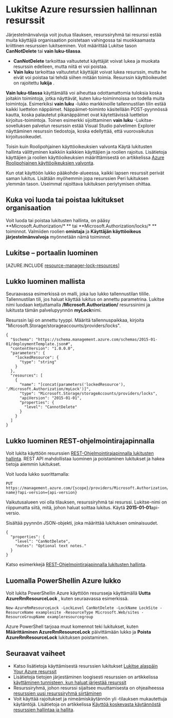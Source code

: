 <properties 
    pageTitle="Lukitse resurssien hallinnan resurssit | Microsoft Azure" 
    description="Estä käyttäjiä päivittäminen tai poistaminen lisäämällä rajoitus kaikkien käyttäjien ja roolien tietyt resurssit." 
    services="azure-resource-manager" 
    documentationCenter="" 
    authors="tfitzmac" 
    manager="timlt" 
    editor="tysonn"/>

<tags 
    ms.service="azure-resource-manager" 
    ms.workload="multiple" 
    ms.tgt_pltfrm="na" 
    ms.devlang="na" 
    ms.topic="article" 
    ms.date="08/15/2016" 
    ms.author="tomfitz"/>

# <a name="lock-resources-with-azure-resource-manager"></a>Lukitse Azure resurssien hallinnan resurssit

Järjestelmänvalvoja voit joutua tilauksen, resurssiryhmä tai resurssi estää muita käyttäjiä organisaation poistetaan vahingossa tai muokkaamasta kriittinen resurssien lukitseminen. Voit määrittää Lukitse tason **CanNotDelete** tai **vain luku-tilassa**. 

- **CanNotDelete** tarkoittaa valtuutetut käyttäjät voivat lukea ja muokata resurssin edelleen, mutta niitä ei voi poistaa. 
- **Vain luku** tarkoittaa valtuutetut käyttäjät voivat lukea resurssin, mutta he eivät voi poistaa tai tehdä siihen mitään toimia. Resurssin käyttöoikeudet on rajoitettu **lukija** . 

**Vain luku-tilassa** käyttämällä voi aiheuttaa odottamattomia tuloksia koska joitakin toimintoja, jotka näyttävät, kuten luku-toiminnoissa on todella muita toimintoja. Esimerkiksi **vain luku** -lukko markkinoille tallennustilan tilin estää kaikki luettelon näppäimet. Näppäimet-toiminto käsitellään POST-pyynnössä kautta, koska palautetut pikanäppäimet ovat käytettävissä luettelon kirjoitus-toimintoja. Toinen esimerkki sijoittaminen **vain luku** -Lukitse-sovelluksen palvelun resurssin estää Visual Studio palvelimen Explorer näyttäminen resurssin tiedostoja, koska edellyttää, että vuorovaikutus kirjoitusoikeudet.

Toisin kuin Roolipohjainen käyttöoikeuksien valvonta Käytä lukitusten hallinta välittyminen kaikkiin kaikkien käyttäjien ja roolien rajoitus. Lisätietoja käyttäjien ja roolien käyttöoikeuksien määrittämisestä on artikkelissa [Azure Roolipohjainen käyttöoikeuksien valvonta](./active-directory/role-based-access-control-configure.md).

Kun otat käyttöön lukko pääkohde-alueessa, kaikki lapsen resurssit perivät saman lukitus. Lisätään myöhemmin jopa resurssien Peri lukituksen ylemmän tason. Useimmat rajoittava lukituksen periytymisen ohittaa.

## <a name="who-can-create-or-delete-locks-in-your-organization"></a>Kuka voi luoda tai poistaa lukitukset organisaation

Voit luoda tai poistaa lukitusten hallinta, on pääsy **Microsoft.Authorization/\* ** tai **Microsoft.Authorization/locks/\* ** toiminnot. Valmiiden roolien **omistaja** ja **Käyttäjän käyttöoikeus järjestelmänvalvoja** myönnetään nämä toiminnot.

## <a name="creating-a-lock-through-the-portal"></a>Lukitse – portaalin luominen

[AZURE.INCLUDE [resource-manager-lock-resources](../includes/resource-manager-lock-resources.md)]

## <a name="creating-a-lock-in-a-template"></a>Lukko luominen mallista

Seuraavassa esimerkissä on malli, joka luo lukko tallennustilan tilille. Tallennustilan tili, jos haluat käyttää lukitus on annettu parametrina. Lukitse nimi luodaan ketjuttamalla **/Microsoft.Authorization/** resurssinimi ja lukitusta tämän palvelupyynnön **myLock**nimi.

Resurssin laji on annettu tyyppi. Määritä tallennuspaikkaa, kirjoita "Microsoft.Storage/storageaccounts/providers/locks".

    {
      "$schema": "https://schema.management.azure.com/schemas/2015-01-01/deploymentTemplate.json#",
      "contentVersion": "1.0.0.0",
      "parameters": {
        "lockedResource": {
          "type": "string"
        }
      },
      "resources": [
        {
          "name": "[concat(parameters('lockedResource'), '/Microsoft.Authorization/myLock')]",
          "type": "Microsoft.Storage/storageAccounts/providers/locks",
          "apiVersion": "2015-01-01",
          "properties": {
            "level": "CannotDelete"
          }
        }
      ]
    }

## <a name="creating-a-lock-with-rest-api"></a>Lukko luominen REST-ohjelmointirajapinnalla

Voit lukita käyttöön resurssien [REST-Ohjelmointirajapinnalla lukitusten hallinta](https://msdn.microsoft.com/library/azure/mt204563.aspx). REST API mahdollistaa luominen ja poistaminen lukitukset ja hakea tietoja aiemmin lukitukset.

Voit luoda lukko suorittamalla:

    PUT https://management.azure.com/{scope}/providers/Microsoft.Authorization/locks/{lock-name}?api-version={api-version}

Vaikutusalueen voi olla tilauksen, resurssiryhmä tai resurssi. Lukitse-nimi on riippumatta siitä, mitä, johon haluat soittaa lukitus. Käytä **2015-01-01**api-versio.

Sisältää pyynnön JSON-objekti, joka määrittää lukituksen ominaisuudet.

    {
      "properties": {
        "level": "CanNotDelete",
        "notes": "Optional text notes."
      }
    } 

Katso esimerkkejä [REST-Ohjelmointirajapinnalla lukitusten hallinta](https://msdn.microsoft.com/library/azure/mt204563.aspx).

## <a name="creating-a-lock-with-azure-powershell"></a>Luomalla PowerShellin Azure lukko

Voit lukita PowerShellin Azure käyttöön resursseja käyttämällä **Uutta AzureRmResourceLock** , kuten seuraavassa esimerkissä.

    New-AzureRmResourceLock -LockLevel CanNotDelete -LockName LockSite -ResourceName examplesite -ResourceType Microsoft.Web/sites -ResourceGroupName exampleresourcegroup

Azure PowerShell tarjoaa muut komennot teki lukitukset, kuten **Määrittäminen AzureRmResourceLock** päivittämään lukko ja **Poista AzureRmResourceLock** lukituksen poistaminen.

## <a name="next-steps"></a>Seuraavat vaiheet

- Katso lisätietoja käyttämisestä resurssien lukitukset [Lukitse alaspäin Your Azure resurssit](http://blogs.msdn.com/b/cloud_solution_architect/archive/2015/06/18/lock-down-your-azure-resources.aspx)
- Lisätietoja tietojen järjestäminen loogisesti resurssien on artikkelissa [käyttäminen tunnisteen, kun haluat järjestää resurssit](resource-group-using-tags.md)
- Resurssiryhmä, johon resurssi sijaitsee muuttamisesta on ohjeaiheessa [resurssien uusi resurssiryhmä siirtäminen](resource-group-move-resources.md)
- Voit käyttää rajoitukset ja nimeämiskäytännön yli ‑tilauksen mukautettuja käytäntöjä. Lisätietoja on artikkelissa [Käyttöä koskevasta käytännöstä resurssien hallintaa ja hallita](resource-manager-policy.md).
